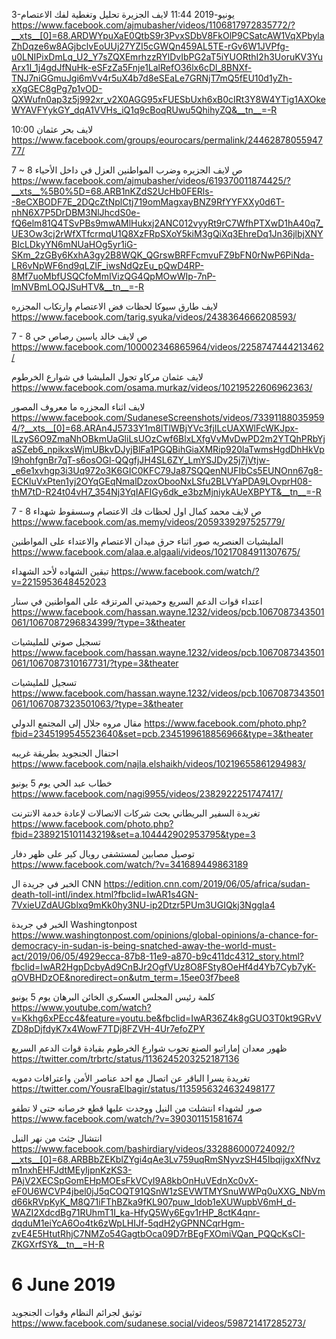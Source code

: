 3-يونيو-2019
11:44
لايف الجزيرة تحليل وتغطية لفك الاعتصام
https://www.facebook.com/ajmubasher/videos/1106817972835772/?__xts__[0]=68.ARDWYpuXaE0QtbS9r3PvxSDbV8FkOlP9CSatcAW1VqXPbylaZhDqze6w8AGjbclvEoUUj27YZI5cGWQn459AL5TE-rGv6W1JVPfg-u0LNIPixDmLq_U2_Y7sZQXEmrhzzRYlDvIbPG2aT5iYUORthI2h3UoruKV3YuArx1I_1j4gdJfNuHk-eSFzZa5Fnje1LalRefO36lx6cDl_8BNXf-TNJ7niGGmuJgi6mVv4r5uX4b7d8eSEaLe7GRNjT7mQ5fEU10d1yZh-xXgGEC8gPg7p1vOD-QXWufn0ap3z5j992xr_v2X0AGG95xFUESbUxh6xB0cIRt3Y8W4YTig1AXOkeWYAVFYykGY_dqA1VVHs_iQ1q9cBoqRUwu5QhihyZQ&__tn__=-R

10:00
لايف بحر عثمان
https://www.facebook.com/groups/eourocars/permalink/2446287805594777/

7 ~ 8 ص
 لايف الجزيره وضرب المواطنين العزل في داخل الأحياء
https://www.facebook.com/ajmubasher/videos/619370011874425/?__xts__%5B0%5D=68.ARB1nKZdS2UcHb0FERls--8eCXBODF7E_2DQcZtNplCtj719omMagxayBNZ9RfYYFXXy0d6T-nhN6X7P5DrDBM3NlJhcdS0e-fQ6elm81Q4TSvPBs9mwAMlHukxj2ANC012vyyRt9rC7WfhPTXwD1hA40q7_UE3Ow3cj2rWfXTfcrmqU1Q8XzFRpSXoY5kiM3gQiXq3EhreDq1Jn36jlbjXNYBIcLDkyYN6mNUaHOg5yr1iG-SKm_2zGBy6KxhA3gy2B8WQK_QGrswBRFFcmvuFZ9bFN0rNwP6PiNda-LR6vNpWF6nd9qLZlF_iwsNdQzEu_pQwD4RP-8Mf7uoMbfUSQCfoMmIVizQG4QpMOwWIp-7nP-lmNVBmLOQJSuHTV&__tn__=-R


لايف طارق سيوكا لحظات فض الاعتصام وارتكاب المجزره
https://www.facebook.com/tarig.syuka/videos/2438364666208593/

7 - 8 ص
لايف خالد ياسين  رصاص حي
https://www.facebook.com/100002346865964/videos/2258747444213462/

لايف عثمان مركاو
تجول المليشيا في شوارع الخرطوم
https://www.facebook.com/osama.murkaz/videos/10219522606962363/

لايف اثناء المجزره  ما معروف المصور
https://www.facebook.com/SudaneseScreenshots/videos/733911880359594/?__xts__[0]=68.ARAn4J5733Y1m8lTlWBjYVc3fjILcUAXWlFcWKJpx-ILzyS6O9ZmaNhOBkmUaGliLsUOzCwf6BlxLXfgVvMvDwPD2m2YTQhPRbYjaSZeb6_npikxsWjmUBkvDJyjBlFa1PGQBihGiaXMRip920laTwmsHgdDhHkVpI9hohfgnBr7qT-s6osOGl-QQgfjJH4SL6ZY_LmYSJDy25j7jVtjw-_e6e1xvhgp3i3Uq972o3K6GIC0KFC79Ja87SQQenNUFIbCs5EUNOnn67g8-ECKluVxPten1yj2OYqGEqNmalDzoxObooNxLSfu2BLVYaPDA9LOvprH08-thM7tD-R24t04vH7_354Nj3YqIAFIGy6dk_e3bzMjniykAUeXBPYT&__tn__=-R

7 - 8 ص
لايف محمد كمال اول لحظات فك الاعتصام وسسقوط شهداء
https://www.facebook.com/as.memy/videos/2059339297525779/


المليشيات العنصريه صور اثناء حرق ميدان الاعتصام والاعتداء على المواطنين
https://www.facebook.com/alaa.e.algaali/videos/10217084911307675/

تبقين الشهاده لأحد الشهداء
https://www.facebook.com/watch/?v=2215953648452023


اعتداء قوات الدعم السريع وحميدتي المرتزقه على المواطنين في سنار
https://www.facebook.com/hassan.wayne.1232/videos/pcb.1067087343501061/1067087296834399/?type=3&theater

تسجيل صوتي للمليشيات
https://www.facebook.com/hassan.wayne.1232/videos/pcb.1067087343501061/1067087310167731/?type=3&theater

تسجيل للمليشيات
https://www.facebook.com/hassan.wayne.1232/videos/pcb.1067087343501061/1067087323501063/?type=3&theater

مقال مروه جلال إلى المجتمع الدولي
https://www.facebook.com/photo.php?fbid=2345199545523640&set=pcb.2345199618856966&type=3&theater

احتفال الجنجويد بطريقة غريبه
https://www.facebook.com/najla.elshaikh/videos/10219655861294983/

خطاب عبد الحي يوم 5 يونيو
https://www.facebook.com/nagi9955/videos/2382922251747417/

تغريدة السفير البريطاني بحث شركات الاتصالات لإعادة خدمة الانترنت
https://www.facebook.com/photo.php?fbid=2389215101143219&set=a.104442902953795&type=3

توصيل مصابين لمستشفى رويال كير على ظهر دفار
https://www.facebook.com/watch/?v=341689449863189

الخبر في جريدة ال CNN
https://edition.cnn.com/2019/06/05/africa/sudan-death-toll-intl/index.html?fbclid=IwAR1s4GN-7VxieUZdAUGblxq9mKk0hy3NU-ip2Dtzr5PUm3UGIQkj3NggIa4

الخبر في جريدة Washingtonpost
https://www.washingtonpost.com/opinions/global-opinions/a-chance-for-democracy-in-sudan-is-being-snatched-away-the-world-must-act/2019/06/05/4929ecca-87b8-11e9-a870-b9c411dc4312_story.html?fbclid=IwAR2HgpDcbyAd9CnBJr2OgfVUz8O8FSty8OeHf4d4Yb7Cyb7yK-qOVBHDzOE&noredirect=on&utm_term=.15ee03f7bee8

كلمة رئيس المجلس العسكري الخائن البرهان يوم 5 يونيو
https://www.youtube.com/watch?v=Kkhg6xPEcc4&feature=youtu.be&fbclid=IwAR36Z4k8gGUO3T0kt9GRvVZD8pDjfdyK7x4WowF7TDj8FZVH-4Ur7efoZPY

ظهور معدان إماراتيو الصنع تجوب شوارع الخرطوم بقيادة قوات الدعم السريع
https://twitter.com/trbrtc/status/1136245203252187136

 تغريدة يسرا الباقر عن  اتصال مع احد  عناصر الأمن واعترافات دمويه
https://twitter.com/YousraElbagir/status/1135956324632498177

صور لشهداء انتشلت من النيل ووجدت عليها قطع خرصانه حتى لا تطفو
https://www.facebook.com/watch/?v=390301151581674

انتشال جثث من نهر النيل
https://www.facebook.com/bashirdiary/videos/332886000724092/?__xts__[0]=68.ARBBbZEKblZYgi4qAe3Lv759uqRmSNyvzSH45IbqijgxXfNvzm1nxhEHFJdtMEyIjpnKzKS3-PAjV2XECSpGomEHpMOEsFkVCyI9A8kbOnHuVEdnXc0vX-eF0U6WCVP4jbel0jJ5qCOQT91QSnW1zSEVWTMYSnuWWPq0uXXG_NbVmd66kRVpKyK_M8Q71iFThBZka9fKL907puw_ldob1eXUWupbV6mH_d-WAZI2XdcdBg71RUhmT1I_ka-HfyQ5Wy6Egv1rHP_8ctK4qnr-dqduM1eiYcA6Oo4tk6zWpLHIJf-5qdH2yGPNNCqrHgm-zvE4E5HtutRhjC7NMZo54GagtbOca09D7rBEgFXOmiVQan_PQQcKsCI-ZKGXrfSY&__tn__=H-R



# 6 June 2019 
توثيق لجرائم النظام وقوات الجنجويد
https://www.facebook.com/sudanese.social/videos/598721417285273/
